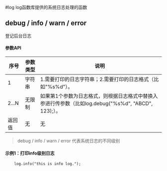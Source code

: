 #log
log函数库提供的系统日志处理的函数
## debug / info / warn / error
登记后台日志
#### 参数API
| 序号   | 参数类型 | 说明                                                                                                 |
|--------|----------|------------------------------------------------------------------------------------------------------|
| 1      | 字符串   | 1.需要打印的日志字符串；2.需要打印的日志格式（比如"%s%d"）。                                         |
| 2...N  | 无限制   | 如果第1个参数为日志格式，则根据日志格式中替换入参进行传参数（比如log.debug("%s%d", "ABCD", 123);）。 |
| 返回值 | 无       | 无                                                                                                   |

> debug / info / warn / error 代表系统日志的不同级别

#### 示例1：打印info级别日志
		log.info("this is info log.");